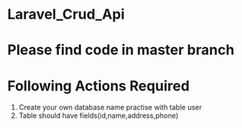 # Laravel_Crud_Api
# Please find code in master branch
# Following Actions Required 
1) Create your own database name practise with table user
2) Table should have fields(id,name,address,phone)
